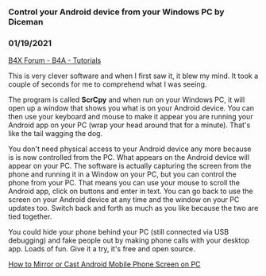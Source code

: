 ### Control your Android device from your Windows PC by Diceman
### 01/19/2021
[B4X Forum - B4A - Tutorials](https://www.b4x.com/android/forum/threads/126717/)

This is very clever software and when I first saw it, it blew my mind. It took a couple of seconds for me to comprehend what I was seeing.  
  
The program is called **ScrCpy** and when run on your Windows PC, it will open up a window that shows you what is on your Android device. You can then use your keyboard and mouse to make it appear you are running your Android app on your PC (wrap your head around that for a minute). That's like the tail wagging the dog.  
  
You don't need physical access to your Android device any more because is is now controlled from the PC. What appears on the Android device will appear on your PC. The software is actually capturing the screen from the phone and running it in a Window on your PC, but you can control the phone from your PC. That means you can use your mouse to scroll the Android app, click on buttons and enter in text. You can go back to use the screen on your Android device at any time and the window on your PC updates too. Switch back and forth as much as you like because the two are tied together.  
  
You could hide your phone behind your PC (still connected via USB debugging) and fake people out by making phone calls with your desktop app. Loads of fun. Give it a try, it's free and open source.  
  
[How to Mirror or Cast Android Mobile Phone Screen on PC](https://www.askvg.com/tip-how-to-mirror-or-cast-android-mobile-phone-screen-on-pc/)